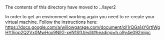 The contents of this directory have moved to ../layer2

In order to get an environment working again you need to re-create
your virtual machine. Follow the instructions here: https://docs.google.com/a/willowgarage.com/document/d/1rQGa1sY6rtlWgHYSjop2Q2Vx0MwHox9NllG-xeN1SfU/edit#heading=h.o9y4e092mjpc
